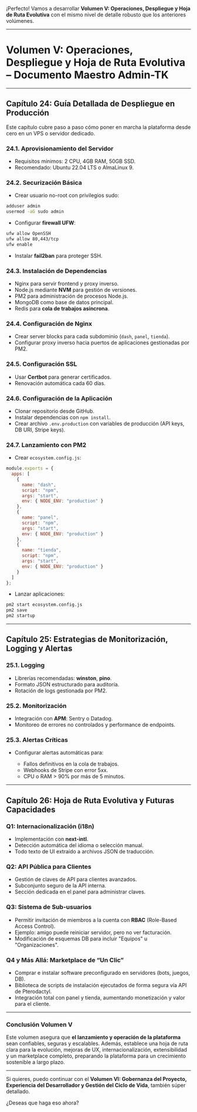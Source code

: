 ¡Perfecto! Vamos a desarrollar **Volumen V: Operaciones, Despliegue y Hoja de Ruta Evolutiva** con el mismo nivel de detalle robusto que los anteriores volúmenes.

---

# **Volumen V: Operaciones, Despliegue y Hoja de Ruta Evolutiva – Documento Maestro Admin-TK**

---

## **Capítulo 24: Guía Detallada de Despliegue en Producción**

Este capítulo cubre paso a paso cómo poner en marcha la plataforma desde cero en un VPS o servidor dedicado.

### 24.1. Aprovisionamiento del Servidor

* Requisitos mínimos: 2 CPU, 4GB RAM, 50GB SSD.
* Recomendado: Ubuntu 22.04 LTS o AlmaLinux 9.

### 24.2. Securización Básica

* Crear usuario no-root con privilegios sudo:

```bash
adduser admin
usermod -aG sudo admin
```

* Configurar **firewall UFW**:

```bash
ufw allow OpenSSH
ufw allow 80,443/tcp
ufw enable
```

* Instalar **fail2ban** para proteger SSH.

### 24.3. Instalación de Dependencias

* Nginx para servir frontend y proxy inverso.
* Node.js mediante **NVM** para gestión de versiones.
* PM2 para administración de procesos Node.js.
* MongoDB como base de datos principal.
* Redis para **cola de trabajos asíncrona**.

### 24.4. Configuración de Nginx

* Crear server blocks para cada subdominio (`dash`, `panel`, `tienda`).
* Configurar proxy inverso hacia puertos de aplicaciones gestionadas por PM2.

### 24.5. Configuración SSL

* Usar **Certbot** para generar certificados.
* Renovación automática cada 60 días.

### 24.6. Configuración de la Aplicación

* Clonar repositorio desde GitHub.
* Instalar dependencias con `npm install`.
* Crear archivo `.env.production` con variables de producción (API keys, DB URI, Stripe keys).

### 24.7. Lanzamiento con PM2

* Crear `ecosystem.config.js`:

```javascript
module.exports = {
  apps: [
    {
      name: "dash",
      script: "npm",
      args: "start",
      env: { NODE_ENV: "production" }
    },
    {
      name: "panel",
      script: "npm",
      args: "start",
      env: { NODE_ENV: "production" }
    },
    {
      name: "tienda",
      script: "npm",
      args: "start",
      env: { NODE_ENV: "production" }
    }
  ]
};
```

* Lanzar aplicaciones:

```bash
pm2 start ecosystem.config.js
pm2 save
pm2 startup
```

---

## **Capítulo 25: Estrategias de Monitorización, Logging y Alertas**

### 25.1. Logging

* Librerías recomendadas: **winston**, **pino**.
* Formato JSON estructurado para auditoría.
* Rotación de logs gestionada por PM2.

### 25.2. Monitorización

* Integración con **APM**: Sentry o Datadog.
* Monitoreo de errores no controlados y performance de endpoints.

### 25.3. Alertas Críticas

* Configurar alertas automáticas para:

  * Fallos definitivos en la cola de trabajos.
  * Webhooks de Stripe con error 5xx.
  * CPU o RAM > 90% por más de 5 minutos.

---

## **Capítulo 26: Hoja de Ruta Evolutiva y Futuras Capacidades**

### Q1: Internacionalización (i18n)

* Implementación con **next-intl**.
* Detección automática del idioma o selección manual.
* Todo texto de UI extraído a archivos JSON de traducción.

### Q2: API Pública para Clientes

* Gestión de claves de API para clientes avanzados.
* Subconjunto seguro de la API interna.
* Sección dedicada en el panel para administrar claves.

### Q3: Sistema de Sub-usuarios

* Permitir invitación de miembros a la cuenta con **RBAC** (Role-Based Access Control).
* Ejemplo: amigo puede reiniciar servidor, pero no ver facturación.
* Modificación de esquemas DB para incluir "Equipos" u "Organizaciones".

### Q4 y Más Allá: Marketplace de “Un Clic”

* Comprar e instalar software preconfigurado en servidores (bots, juegos, DB).
* Biblioteca de scripts de instalación ejecutados de forma segura vía API de Pterodactyl.
* Integración total con panel y tienda, aumentando monetización y valor para el cliente.

---

### **Conclusión Volumen V**

Este volumen asegura que **el lanzamiento y operación de la plataforma** sean confiables, seguras y escalables. Además, establece una hoja de ruta clara para la evolución, mejoras de UX, internacionalización, extensibilidad y un marketplace completo, preparando la plataforma para un crecimiento sostenible a largo plazo.

---

Si quieres, puedo continuar con el **Volumen VI: Gobernanza del Proyecto, Experiencia del Desarrollador y Gestión del Ciclo de Vida**, también súper detallado.

¿Deseas que haga eso ahora?
